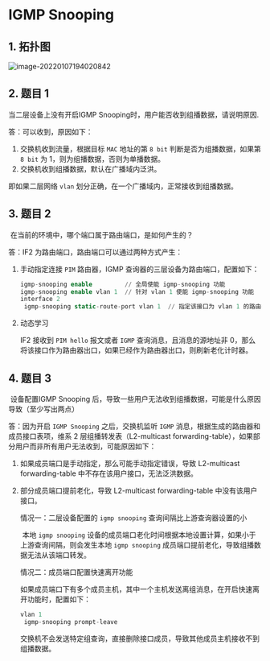 # IGMP Snooping

## 1. 拓扑图

![image-20220107194020842](https://s2.loli.net/2022/01/07/YOFe4RjqNLnmPzT.png)

## 2. 题目 1

当二层设备上没有开启IGMP Snooping时，用户能否收到组播数据，请说明原因.

答：可以收到，原因如下：

1. 交换机收到流量，根据目标 `MAC` 地址的第 `8 bit` 判断是否为组播数据，如果第 `8 bit` 为 1，则为组播数据，否则为单播数据。
2. 交换机收到组播数据，默认在广播域内泛洪。

即如果二层网络 `vlan` 划分正确，在一个广播域内，正常接收到组播数据。

## 3. 题目 2

​	在当前的环境中，哪个端口属于路由端口，是如何产生的？

答：IF2 为路由端口，路由端口可以通过两种方式产生：

1. 手动指定连接 `PIM` 路由器，IGMP 查询器的三层设备为路由端口，配置如下：

   ```sql
   igmp-snooping enable			// 全局使能 igmp-snooping 功能
   igmp-snooping enable vlan 1	// 针对 vlan 1 使能 igmp-snooping 功能
   interface 2
   	igmp-snooping static-route-port vlan 1	// 指定该接口为 vlan 1 的路由接口
   ```

2. 动态学习

   IF2 接收到 `PIM hello` 报文或者 `IGMP` 查询消息，且消息的源地址非 0，那么将该接口作为路由器出口，如果已经作为路由器出口，则刷新老化计时器。

## 4. 题目 3

​	设备配置IGMP Snooping 后，导致一些用户无法收到组播数据，可能是什么原因导致（至少写出两点）

答：因为开启 `IGMP Snooping` 之后，交换机监听 `IGMP` 消息，根据生成的路由器和成员接口表项，维系 2 层组播转发表（L2-multicast forwarding-table），如果部分用户而非所有用户无法收到，可能原因如下：

1. 如果成员端口是手动指定，那么可能手动指定错误，导致 L2-multicast forwarding-table 中不存在该用户接口，无法泛洪数据。

2. 部分成员端口提前老化，导致 L2-multicast forwarding-table 中没有该用户接口。

   情况一：二层设备配置的 `igmp snooping` 查询间隔比上游查询器设置的小

   ​	本地 `igmp snooping` 设备的成员端口老化时间根据本地设置计算，如果小于上游查询间隔，则会发生本地 `igmp snooping` 成员端口提前老化，导致组播数据无法从该端口转发。

   情况二：成员端口配置快速离开功能

   ​	如果成员端口下有多个成员主机，其中一个主机发送离组消息，在开启快速离开功能时，配置如下：

   ```sql
   vlan 1
   	igmp-snooping prompt-leave
   ```

   交换机不会发送特定组查询，直接删除接口成员，导致其他成员主机接收不到组播数据。

   

